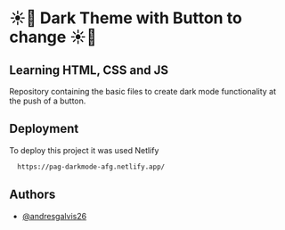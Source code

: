 ﻿# ☀️🌙 Dark Theme with Button to change ☀️🌙

## Learning HTML, CSS and JS

Repository containing the basic files to create dark mode functionality at the push of a button.

## Deployment

To deploy this project it was used Netlify

```bash
  https://pag-darkmode-afg.netlify.app/
```

## Authors

-   [@andresgalvis26](https://www.github.com/andresgalvis26)
